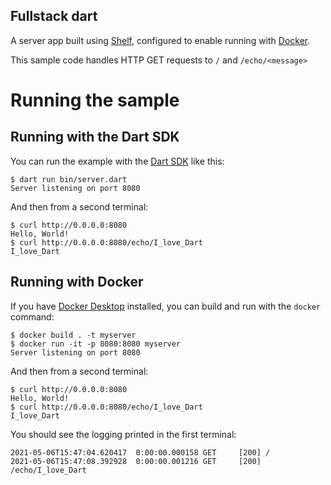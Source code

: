 
## Fullstack dart

A server app built using [Shelf](https://pub.dev/packages/shelf),
configured to enable running with [Docker](https://www.docker.com/).

This sample code handles HTTP GET requests to `/` and `/echo/<message>`

# Running the sample

## Running with the Dart SDK

You can run the example with the [Dart SDK](https://dart.dev/get-dart)
like this:

```
$ dart run bin/server.dart
Server listening on port 8080
```

And then from a second terminal:
```
$ curl http://0.0.0.0:8080
Hello, World!
$ curl http://0.0.0.0:8080/echo/I_love_Dart
I_love_Dart
```

## Running with Docker

If you have [Docker Desktop](https://www.docker.com/get-started) installed, you
can build and run with the `docker` command:

```
$ docker build . -t myserver
$ docker run -it -p 8080:8080 myserver
Server listening on port 8080
```

And then from a second terminal:
```
$ curl http://0.0.0.0:8080
Hello, World!
$ curl http://0.0.0.0:8080/echo/I_love_Dart
I_love_Dart
```

You should see the logging printed in the first terminal:
```
2021-05-06T15:47:04.620417  0:00:00.000158 GET     [200] /
2021-05-06T15:47:08.392928  0:00:00.001216 GET     [200] /echo/I_love_Dart
```

